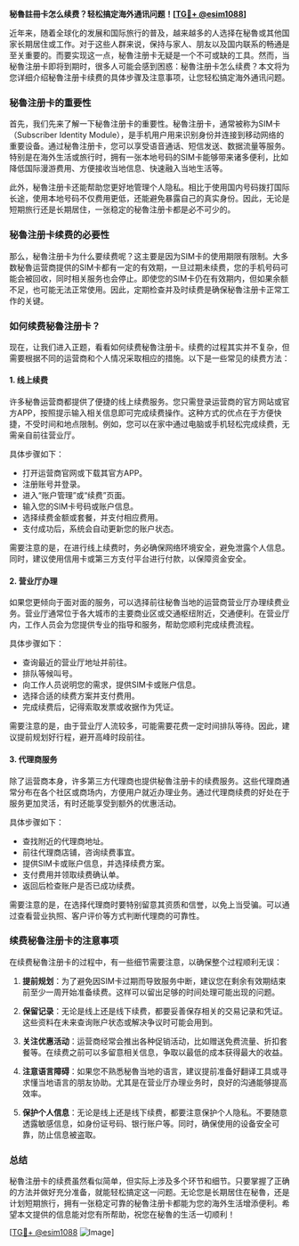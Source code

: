 **秘魯註冊卡怎么续费？轻松搞定海外通讯问题！[[TG💪+ @esim1088](https://t.me/s/esim1088)]**

近年来，随着全球化的发展和国际旅行的普及，越来越多的人选择在秘魯或其他国家长期居住或工作。对于这些人群来说，保持与家人、朋友以及国内联系的畅通是至关重要的。而要实现这一点，秘魯注册卡无疑是一个不可或缺的工具。然而，当秘魯注册卡即将到期时，很多人可能会感到困惑：秘魯注册卡怎么续费？本文将为您详细介绍秘魯注册卡续费的具体步骤及注意事项，让您轻松搞定海外通讯问题。

### 秘魯注册卡的重要性

首先，我们先来了解一下秘魯注册卡的重要性。秘魯注册卡，通常被称为SIM卡（Subscriber Identity Module），是手机用户用来识别身份并连接到移动网络的重要设备。通过秘魯注册卡，您可以享受语音通话、短信发送、数据流量等服务。特别是在海外生活或旅行时，拥有一张本地号码的SIM卡能够带来诸多便利，比如降低国际漫游费用、方便接收当地信息、快速融入当地生活等。

此外，秘魯注册卡还能帮助您更好地管理个人隐私。相比于使用国内号码拨打国际长途，使用本地号码不仅费用更低，还能避免暴露自己的真实身份。因此，无论是短期旅行还是长期居住，一张稳定的秘魯注册卡都是必不可少的。

### 秘魯注册卡续费的必要性

那么，秘魯注册卡为什么要续费呢？这主要是因为SIM卡的使用期限有限制。大多数秘魯运营商提供的SIM卡都有一定的有效期，一旦过期未续费，您的手机号码可能会被回收，同时相关服务也会停止。即使您的SIM卡仍在有效期内，但如果余额不足，也可能无法正常使用。因此，定期检查并及时续费是确保秘魯注册卡正常工作的关键。

### 如何续费秘魯注册卡？

现在，让我们进入正题，看看如何续费秘魯注册卡。续费的过程其实并不复杂，但需要根据不同的运营商和个人情况采取相应的措施。以下是一些常见的续费方法：

#### 1. 线上续费

许多秘魯运营商都提供了便捷的线上续费服务。您只需登录运营商的官方网站或官方APP，按照提示输入相关信息即可完成续费操作。这种方式的优点在于方便快捷，不受时间和地点限制。例如，您可以在家中通过电脑或手机轻松完成续费，无需亲自前往营业厅。

具体步骤如下：
- 打开运营商官网或下载其官方APP。
- 注册账号并登录。
- 进入“账户管理”或“续费”页面。
- 输入您的SIM卡号码或账户信息。
- 选择续费金额或套餐，并支付相应费用。
- 支付成功后，系统会自动更新您的账户状态。

需要注意的是，在进行线上续费时，务必确保网络环境安全，避免泄露个人信息。同时，建议使用信用卡或第三方支付平台进行付款，以保障资金安全。

#### 2. 营业厅办理

如果您更倾向于面对面的服务，可以选择前往秘魯当地的运营商营业厅办理续费业务。营业厅通常位于各大城市的主要商业区或交通枢纽附近，交通便利。在营业厅内，工作人员会为您提供专业的指导和服务，帮助您顺利完成续费流程。

具体步骤如下：
- 查询最近的营业厅地址并前往。
- 排队等候叫号。
- 向工作人员说明您的需求，提供SIM卡或账户信息。
- 选择合适的续费方案并支付费用。
- 完成续费后，记得索取发票或收据作为凭证。

需要注意的是，由于营业厅人流较多，可能需要花费一定时间排队等待。因此，建议提前规划好行程，避开高峰时段前往。

#### 3. 代理商服务

除了运营商本身，许多第三方代理商也提供秘魯注册卡的续费服务。这些代理商通常分布在各个社区或商场内，方便用户就近办理业务。通过代理商续费的好处在于服务更加灵活，有时还能享受到额外的优惠活动。

具体步骤如下：
- 查找附近的代理商地址。
- 前往代理商店铺，咨询续费事宜。
- 提供SIM卡或账户信息，并选择续费方案。
- 支付费用并领取续费确认单。
- 返回后检查账户是否已成功续费。

需要注意的是，在选择代理商时要特别留意其资质和信誉，以免上当受骗。可以通过查看营业执照、客户评价等方式判断代理商的可靠性。

### 续费秘魯注册卡的注意事项

在续费秘魯注册卡的过程中，有一些细节需要注意，以确保整个过程顺利无误：

1. **提前规划**：为了避免因SIM卡过期而导致服务中断，建议您在剩余有效期结束前至少一周开始准备续费。这样可以留出足够的时间处理可能出现的问题。

2. **保留记录**：无论是线上还是线下续费，都要妥善保存相关的交易记录和凭证。这些资料在未来查询账户状态或解决争议时可能会用到。

3. **关注优惠活动**：运营商经常会推出各种促销活动，比如赠送免费流量、折扣套餐等。在续费之前可以多留意相关信息，争取以最低的成本获得最大的收益。

4. **注意语言障碍**：如果您不熟悉秘魯当地的语言，建议提前准备好翻译工具或寻求懂当地语言的朋友协助。尤其是在营业厅办理业务时，良好的沟通能够提高效率。

5. **保护个人信息**：无论是线上还是线下续费，都要注意保护个人隐私。不要随意透露敏感信息，如身份证号码、银行账户等。同时，确保使用的设备安全可靠，防止信息被盗取。

### 总结

秘魯注册卡的续费虽然看似简单，但实际上涉及多个环节和细节。只要掌握了正确的方法并做好充分准备，就能轻松搞定这一问题。无论您是长期居住在秘魯，还是计划短期旅行，拥有一张稳定可靠的秘魯注册卡都能为您的海外生活增添便利。希望本文提供的信息能对您有所帮助，祝您在秘魯的生活一切顺利！

[[TG💪+ @esim1088](https://t.me/s/esim1088) ![Image](https://i.postimg.cc/4NQfJmqS/Snipaste-2025-05-13-00-14-12.png)]